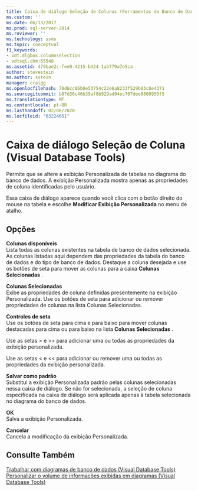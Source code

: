 ```yaml
---
title: Caixa de diálogo Seleção de Colunas (Ferramentas de Banco de Dados Visual) | Microsoft Docs
ms.custom: ''
ms.date: 06/13/2017
ms.prod: sql-server-2014
ms.reviewer: ''
ms.technology: ssms
ms.topic: conceptual
f1_keywords:
- vdt.dlgbox.columnselection
- vdtsql.chm:65548
ms.assetid: 479bae2c-fee0-4215-b424-1ab779a7e5ca
author: stevestein
ms.author: sstein
manager: craigg
ms.openlocfilehash: 70d6cc06b0e53754c22e6a8233f529b03c8e4371
ms.sourcegitcommit: b87d36c46b39af8b929ad94ec707dee8800950f5
ms.translationtype: MT
ms.contentlocale: pt-BR
ms.lasthandoff: 02/08/2020
ms.locfileid: "63224651"
---
```

# <a name="column-selection-dialog-box-visual-database-tools"></a>Caixa de diálogo Seleção de Coluna (Visual Database Tools)
  Permite que se altere a exibição Personalizada de tabelas no diagrama do banco de dados. A exibição Personalizada mostra apenas as propriedades de coluna identificadas pelo usuário.  
  
 Essa caixa de diálogo aparece quando você clica com o botão direito do mouse na tabela e escolhe **Modificar Exibição Personalizada** no menu de atalho.  
  
## <a name="options"></a>Opções  
 **Colunas disponíveis**  
 Lista todas as colunas existentes na tabela de banco de dados selecionada. As colunas listadas aqui dependem das propriedades da tabela do banco de dados e do tipo de banco de dados. Destaque a coluna desejada e use os botões de seta para mover as colunas para a caixa **Colunas Selecionadas** .  
  
 **Colunas Selecionadas**  
 Exibe as propriedades de coluna definidas presentemente na exibição Personalizada. Use os botões de seta para adicionar ou remover propriedades de colunas na lista Colunas Selecionadas.  
  
 **Controles de seta**  
 Use os botões de seta para cima e para baixo para mover colunas destacadas para cima ou para baixo na lista **Colunas Selecionadas** .  
  
 Use as setas > e >> para adicionar uma ou todas as propriedades da exibição personalizada.  
  
 Use as setas < e << para adicionar ou remover uma ou todas as propriedades da exibição personalizada.  
  
 **Salvar como padrão**  
 Substitui a exibição Personalizada padrão pelas colunas selecionadas nessa caixa de diálogo. Se não for selecionada, a seleção de coluna especificada na caixa de diálogo será aplicada apenas à tabela selecionada no diagrama do banco de dados.  
  
 **OK**  
 Salva a exibição Personalizada.  
  
 **Cancelar**  
 Cancela a modificação da exibição Personalizada.  
  
## <a name="see-also"></a>Consulte Também  
 [Trabalhar com diagramas de banco de dados &#40;Visual Database Tools&#41;](visual-database-tools.md)   
 [Personalizar o volume de informações exibidas em diagramas &#40;Visual Database Tools&#41;](customize-the-amount-of-information-displayed-in-diagrams-visual-database-tools.md)  
  
  
